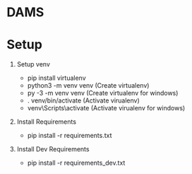 # DAMS

# Setup
1. Setup venv
   - pip install virtualenv
   - python3 -m venv venv (Create virtualenv) 
   - py -3 -m venv venv (Create virtualenv for windows)
   - . venv/bin/activate (Activate virualenv)
   - venv\Scripts\activate (Activate virualenv for windows)

2. Install Requirements
   - pip install -r requirements.txt

3. Install Dev Requirements
   - pip install -r requirements_dev.txt